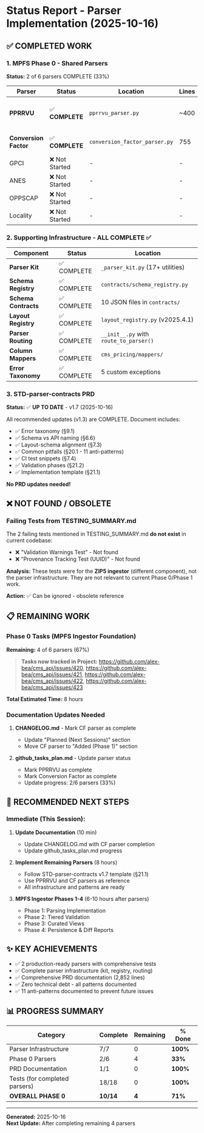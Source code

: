 # Status Report - Parser Implementation (2025-10-16)

## ✅ **COMPLETED WORK**

### 1. MPFS Phase 0 - Shared Parsers
**Status:** 2 of 6 parsers COMPLETE (33%)

| Parser | Status | Location | Lines | Tests | Notes |
|--------|--------|----------|-------|-------|-------|
| **PPRRVU** | ✅ **COMPLETE** | `pprrvu_parser.py` | ~400 | 7 tests passing | Golden fixture, schema v1.1 |
| **Conversion Factor** | ✅ **COMPLETE** | `conversion_factor_parser.py` | 755 | Golden + 11 negatives | Schema v2.0, full validation |
| GPCI | ❌ Not Started | - | - | - | Pending |
| ANES | ❌ Not Started | - | - | - | Pending |
| OPPSCAP | ❌ Not Started | - | - | - | Pending |
| Locality | ❌ Not Started | - | - | - | Pending |

### 2. Supporting Infrastructure - ALL COMPLETE ✅

| Component | Status | Location |
|-----------|--------|----------|
| **Parser Kit** | ✅ COMPLETE | `_parser_kit.py` (17+ utilities) |
| **Schema Registry** | ✅ COMPLETE | `contracts/schema_registry.py` |
| **Schema Contracts** | ✅ COMPLETE | 10 JSON files in `contracts/` |
| **Layout Registry** | ✅ COMPLETE | `layout_registry.py` (v2025.4.1) |
| **Parser Routing** | ✅ COMPLETE | `__init__.py` with `route_to_parser()` |
| **Column Mappers** | ✅ COMPLETE | `cms_pricing/mappers/` |
| **Error Taxonomy** | ✅ COMPLETE | 5 custom exceptions |

### 3. STD-parser-contracts PRD
**Status:** ✅ **UP TO DATE** - v1.7 (2025-10-16)

All recommended updates (v1.3) are COMPLETE. Document includes:
- ✅ Error taxonomy (§9.1)
- ✅ Schema vs API naming (§6.6)
- ✅ Layout-schema alignment (§7.3)
- ✅ Common pitfalls (§20.1 - 11 anti-patterns)
- ✅ CI test snippets (§7.4)
- ✅ Validation phases (§21.2)
- ✅ Implementation template (§21.1)

**No PRD updates needed!**

## ❌ **NOT FOUND / OBSOLETE**

### Failing Tests from TESTING_SUMMARY.md
The 2 failing tests mentioned in TESTING_SUMMARY.md **do not exist** in current codebase:
- ❌ "Validation Warnings Test" - Not found
- ❌ "Provenance Tracking Test (UUID)" - Not found

**Analysis:** These tests were for the **ZIP5 ingestor** (different component), not the parser infrastructure. They are not relevant to current Phase 0/Phase 1 work.

**Action:** ✅ Can be ignored - obsolete reference

## 📋 **REMAINING WORK**

### Phase 0 Tasks (MPFS Ingestor Foundation)

**Remaining:** 4 of 6 parsers (67%)
> **Tasks now tracked in Project:** https://github.com/alex-bea/cms_api/issues/420, https://github.com/alex-bea/cms_api/issues/421, https://github.com/alex-bea/cms_api/issues/422, https://github.com/alex-bea/cms_api/issues/423

**Total Estimated Time:** 8 hours

### Documentation Updates Needed

1. **CHANGELOG.md** - Mark CF parser as complete
   - Update "Planned (Next Sessions)" section
   - Move CF parser to "Added (Phase 1)" section
   
2. **github_tasks_plan.md** - Update parser status
   - Mark PPRRVU as complete
   - Mark Conversion Factor as complete
   - Update progress: 2/6 parsers (33%)

## 🎯 **RECOMMENDED NEXT STEPS**

### Immediate (This Session):

1. **Update Documentation** (10 min)
   - Update CHANGELOG.md with CF parser completion
   - Update github_tasks_plan.md progress

2. **Implement Remaining Parsers** (8 hours)
   - Follow STD-parser-contracts v1.7 template (§21.1)
   - Use PPRRVU and CF parsers as reference
   - All infrastructure and patterns are ready

3. **MPFS Ingestor Phases 1-4** (6-10 hours after parsers)
   - Phase 1: Parsing Implementation
   - Phase 2: Tiered Validation
   - Phase 3: Curated Views
   - Phase 4: Persistence & Diff Reports

## ✨ **KEY ACHIEVEMENTS**

- ✅ 2 production-ready parsers with comprehensive tests
- ✅ Complete parser infrastructure (kit, registry, routing)
- ✅ Comprehensive PRD documentation (2,852 lines)
- ✅ Zero technical debt - all patterns documented
- ✅ 11 anti-patterns documented to prevent future issues

## 📊 **PROGRESS SUMMARY**

| Category | Complete | Remaining | % Done |
|----------|----------|-----------|--------|
| Parser Infrastructure | 7/7 | 0 | **100%** |
| Phase 0 Parsers | 2/6 | 4 | **33%** |
| PRD Documentation | 1/1 | 0 | **100%** |
| Tests (for completed parsers) | 18/18 | 0 | **100%** |
| **OVERALL PHASE 0** | **10/14** | **4** | **71%** |

---

**Generated:** 2025-10-16  
**Next Update:** After completing remaining 4 parsers


